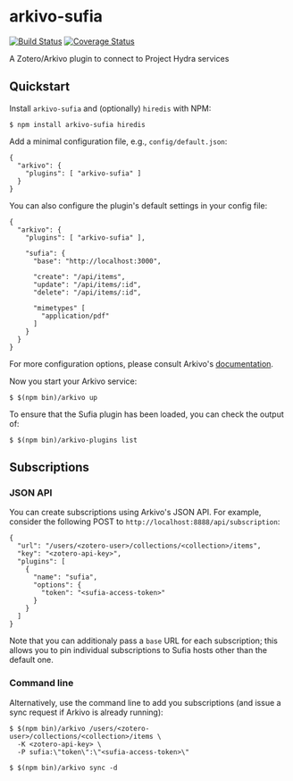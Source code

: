 arkivo-sufia
============
[![Build Status](https://travis-ci.org/inukshuk/arkivo-sufia.svg?branch=master)](https://travis-ci.org/inukshuk/arkivo-hydra)
[![Coverage Status](https://coveralls.io/repos/inukshuk/arkivo-sufia/badge.svg)](https://coveralls.io/r/inukshuk/arkivo-hydra)

A Zotero/Arkivo plugin to connect to Project Hydra services

Quickstart
----------
Install `arkivo-sufia` and (optionally) `hiredis` with NPM:

    $ npm install arkivo-sufia hiredis

Add a minimal configuration file, e.g., `config/default.json`:

    {
      "arkivo": {
        "plugins": [ "arkivo-sufia" ]
      }
    }

You can also configure the plugin's default settings in your
config file:

    {
      "arkivo": {
        "plugins": [ "arkivo-sufia" ],

        "sufia": {
          "base": "http://localhost:3000",

          "create": "/api/items",
          "update": "/api/items/:id",
          "delete": "/api/items/:id",

          "mimetypes" [
            "application/pdf"
          ]
        }
      }
    }

For more configuration options, please consult Arkivo's
[documentation](https://github.com/inukshuk/arkivo#configuration).

Now you start your Arkivo service:

    $ $(npm bin)/arkivo up

To ensure that the Sufia plugin has been loaded, you can
check the output of:

    $ $(npm bin)/arkivo-plugins list

Subscriptions
-------------

### JSON API
You can create subscriptions using Arkivo's JSON API. For example,
consider the following POST to `http://localhost:8888/api/subscription`:

    {
      "url": "/users/<zotero-user>/collections/<collection>/items",
      "key": "<zotero-api-key>",
      "plugins": [
        {
          "name": "sufia",
          "options": {
            "token": "<sufia-access-token>"
          }
        }
      ]
    }

Note that you can additionaly pass a `base` URL for each subscription;
this allows you to pin individual subscriptions to Sufia hosts other
than the default one.

### Command line
Alternatively, use the command line to add you subscriptions (and issue
a sync request if Arkivo is already running):

    $ $(npm bin)/arkivo /users/<zotero-user>/collections/<collection>/items \
      -K <zotero-api-key> \
      -P sufia:\"token\":\"<sufia-access-token>\"

    $ $(npm bin)/arkivo sync -d

